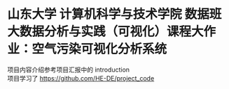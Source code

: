 # 山东大学 计算机科学与技术学院 数据班 大数据分析与实践（可视化）课程大作业：空气污染可视化分析系统

项目内容介绍参考项目汇报中的 introduction \
项目学习了 https://github.com/HE-DE/project_code
